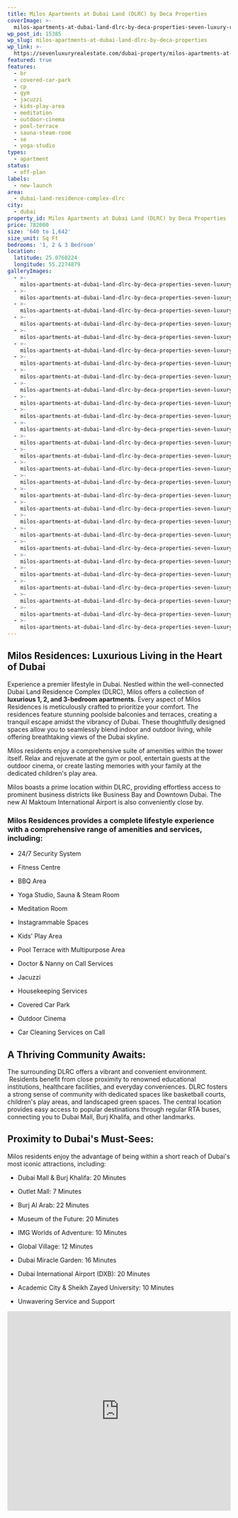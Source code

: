 ```yaml
---
title: Milos Apartments at Dubai Land (DLRC) by Deca Properties
coverImage: >-
  milos-apartments-at-dubai-land-dlrc-by-deca-properties-seven-luxury-real-estate-dubai-3-scaled.jpg
wp_post_id: 15385
wp_slug: milos-apartments-at-dubai-land-dlrc-by-deca-properties
wp_link: >-
  https://sevenluxuryrealestate.com/dubai-property/milos-apartments-at-dubai-land-dlrc-by-deca-properties/
featured: true
features:
  - br
  - covered-car-park
  - cp
  - gym
  - jacuzzi
  - kids-play-area
  - meditation
  - outdoor-cinema
  - pool-terrace
  - sauna-steam-room
  - se
  - yoga-studio
types:
  - apartment
status:
  - off-plan
labels:
  - new-launch
area:
  - dubai-land-residence-complex-dlrc
city:
  - dubai
property_id: Milos Apartments at Dubai Land (DLRC) by Deca Properties
price: 782000
size: '640 to 1,642'
size_unit: Sq Ft
bedrooms: '1, 2 & 3 Bedroom'
location:
  latitude: 25.0760224
  longitude: 55.2274879
galleryImages:
  - >-
    milos-apartments-at-dubai-land-dlrc-by-deca-properties-seven-luxury-real-estate-dubai-10.jpg
  - >-
    milos-apartments-at-dubai-land-dlrc-by-deca-properties-seven-luxury-real-estate-dubai-12.jpg
  - >-
    milos-apartments-at-dubai-land-dlrc-by-deca-properties-seven-luxury-real-estate-dubai-11.jpg
  - >-
    milos-apartments-at-dubai-land-dlrc-by-deca-properties-seven-luxury-real-estate-dubai-19.jpg
  - >-
    milos-apartments-at-dubai-land-dlrc-by-deca-properties-seven-luxury-real-estate-dubai-14.jpg
  - >-
    milos-apartments-at-dubai-land-dlrc-by-deca-properties-seven-luxury-real-estate-dubai-15.jpg
  - >-
    milos-apartments-at-dubai-land-dlrc-by-deca-properties-seven-luxury-real-estate-dubai-1.jpg
  - >-
    milos-apartments-at-dubai-land-dlrc-by-deca-properties-seven-luxury-real-estate-dubai-28-scaled.jpg
  - >-
    milos-apartments-at-dubai-land-dlrc-by-deca-properties-seven-luxury-real-estate-dubai-22.jpg
  - >-
    milos-apartments-at-dubai-land-dlrc-by-deca-properties-seven-luxury-real-estate-dubai-21.jpg
  - >-
    milos-apartments-at-dubai-land-dlrc-by-deca-properties-seven-luxury-real-estate-dubai-20.jpg
  - >-
    milos-apartments-at-dubai-land-dlrc-by-deca-properties-seven-luxury-real-estate-dubai-18.jpg
  - >-
    milos-apartments-at-dubai-land-dlrc-by-deca-properties-seven-luxury-real-estate-dubai-17.jpg
  - >-
    milos-apartments-at-dubai-land-dlrc-by-deca-properties-seven-luxury-real-estate-dubai-16.jpg
  - >-
    milos-apartments-at-dubai-land-dlrc-by-deca-properties-seven-luxury-real-estate-dubai-9-scaled.jpg
  - >-
    milos-apartments-at-dubai-land-dlrc-by-deca-properties-seven-luxury-real-estate-dubai-8-scaled.jpg
  - >-
    milos-apartments-at-dubai-land-dlrc-by-deca-properties-seven-luxury-real-estate-dubai-26.jpg
  - >-
    milos-apartments-at-dubai-land-dlrc-by-deca-properties-seven-luxury-real-estate-dubai-27.jpg
  - >-
    milos-apartments-at-dubai-land-dlrc-by-deca-properties-seven-luxury-real-estate-dubai-2.jpg
  - >-
    milos-apartments-at-dubai-land-dlrc-by-deca-properties-seven-luxury-real-estate-dubai-23.jpg
  - >-
    milos-apartments-at-dubai-land-dlrc-by-deca-properties-seven-luxury-real-estate-dubai-24.jpg
  - >-
    milos-apartments-at-dubai-land-dlrc-by-deca-properties-seven-luxury-real-estate-dubai-25.jpg
  - >-
    milos-apartments-at-dubai-land-dlrc-by-deca-properties-seven-luxury-real-estate-dubai-4-scaled.jpg
  - >-
    milos-apartments-at-dubai-land-dlrc-by-deca-properties-seven-luxury-real-estate-dubai-5-scaled.jpg
  - >-
    milos-apartments-at-dubai-land-dlrc-by-deca-properties-seven-luxury-real-estate-dubai-6-scaled.jpg
  - >-
    milos-apartments-at-dubai-land-dlrc-by-deca-properties-seven-luxury-real-estate-dubai-7-scaled.jpg
  - >-
    milos-apartments-at-dubai-land-dlrc-by-deca-properties-seven-luxury-real-estate-dubai-3-scaled.jpg
---
```


## **Milos Residences: Luxurious Living in the Heart of Dubai**

Experience a premier lifestyle in Dubai. Nestled within the well-connected Dubai Land Residence Complex (DLRC), Milos offers a collection of **luxurious 1, 2, and 3-bedroom apartments.** Every aspect of Milos Residences is meticulously crafted to prioritize your comfort. The residences feature stunning poolside balconies and terraces, creating a tranquil escape amidst the vibrancy of Dubai. These thoughtfully designed spaces allow you to seamlessly blend indoor and outdoor living, while offering breathtaking views of the Dubai skyline.

Milos residents enjoy a comprehensive suite of amenities within the tower itself. Relax and rejuvenate at the gym or pool, entertain guests at the outdoor cinema, or create lasting memories with your family at the dedicated children's play area.

Milos boasts a prime location within DLRC, providing effortless access to prominent business districts like Business Bay and Downtown Dubai. The new Al Maktoum International Airport is also conveniently close by.

### **Milos Residences provides a complete lifestyle experience with a comprehensive range of amenities and services, including:**

- 24/7 Security System

- Fitness Centre

- BBQ Area

- Yoga Studio, Sauna & Steam Room

- Meditation Room

- Instagrammable Spaces

- Kids' Play Area

- Pool Terrace with Multipurpose Area

- Doctor & Nanny on Call Services

- Jacuzzi

- Housekeeping Services

- Covered Car Park

- Outdoor Cinema

- Car Cleaning Services on Call

## **A Thriving Community Awaits:**

The surrounding DLRC offers a vibrant and convenient environment.  Residents benefit from close proximity to renowned educational institutions, healthcare facilities, and everyday conveniences. DLRC fosters a strong sense of community with dedicated spaces like basketball courts, children's play areas, and landscaped green spaces. The central location provides easy access to popular destinations through regular RTA buses, connecting you to Dubai Mall, Burj Khalifa, and other landmarks.

## **Proximity to Dubai's Must-Sees:**

Milos residents enjoy the advantage of being within a short reach of Dubai's most iconic attractions, including:

- Dubai Mall & Burj Khalifa: 20 Minutes

- Outlet Mall: 7 Minutes

- Burj Al Arab: 22 Minutes

- Museum of the Future: 20 Minutes

- IMG Worlds of Adventure: 10 Minutes

- Global Village: 12 Minutes

- Dubai Miracle Garden: 16 Minutes

- Dubai International Airport (DXB): 20 Minutes

- Academic City & Sheikh Zayed University: 10 Minutes

- Unwavering Service and Support

<iframe src="https://www.google.com/maps/embed?pb=!1m18!1m12!1m3!1d163518.35387672795!2d55.28880330400492!3d25.09240590473156!2m3!1f0!2f0!3f0!3m2!1i1024!2i768!4f13.1!3m3!1m2!1s0x3e5f65003bb95c89%3A0xab88a63b6afd6b1a!2sMilos!5e0!3m2!1sen!2sae!4v1719299269099!5m2!1sen!2sae" width="100%" height="450" style="border:0;" allowfullscreen loading="lazy" referrerpolicy="no-referrer-when-downgrade"></iframe>
